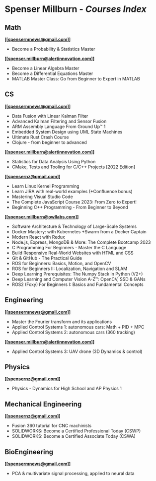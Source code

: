 # Spenser Millburn - ***Courses Index***

## Math
**[[spensermnews@gmail.com]]**
- Become a Probability & Statistics Master

**[[spenser.millburn@alertinnovation.com]]**
- Become a Linear Algebra Master
- Become a Differential Equations Master
- MATLAB Master Class: Go from Beginner to Expert in MATLAB

## CS
**[[spensermnews@gmail.com]]**
- Data Fusion with Linear Kalman Filter
- Advanced Kalman Filtering and Sensor Fusion
- ARM Assembly Language From Ground Up™ 1
- Embedded System Design using UML State Machines
- Ultimate Rust Crash Course
- Clojure - from beginner to advanced

**[[spenser.millburn@alertinnovation.com]]**
- Statistics for Data Analysis Using Python
- CMake, Tests and Tooling for C/C++ Projects [2022 Edition]

**[[spensernz@gmail.com]]**
- Learn Linux Kernel Programming
- Learn JIRA with real-world examples (+Confluence bonus)
- Mastering Visual Studio Code
- The Complete JavaScript Course 2023: From Zero to Expert!
- Beginning C++ Programming - From Beginner to Beyond

**[[spenser.millburn@owllabs.com]]**
- Software Architecture & Technology of Large-Scale Systems 
- Docker Mastery: with Kubernetes +Swarm from a Docker Captain
- Modern React with Redux
- Node.js, Express, MongoDB & More: The Complete Bootcamp 2023
- C Programming For Beginners - Master the C Language
- Build Responsive Real-World Websites with HTML and CSS
- Git & GitHub - The Practical Guide
- ROS for Beginners: Basics, Motion, and OpenCV
- ROS for Beginners II: Localization, Navigation and SLAM
- Deep Learning Prerequisites: The Numpy Stack in Python (V2+)
- Deep Learning and Computer Vision A-Z™: OpenCV, SSD & GANs
- ROS2 (Foxy) For Beginners I: Basics and Fundamental Concepts

## Engineering

**[[spensermnews@gmail.com]]**
- Master the Fourier transform and its applications
- Applied Control Systems 1: autonomous cars: Math + PID + MPC
- Applied Control Systems 2: autonomous cars (360 tracking)

**[[spenser.millburn@alertinnovation.com]]**
- Applied Control Systems 3: UAV drone (3D Dynamics & control)

## Physics
**[[spensernz@gmail.com]]**
- Physics - Dynamics for High School and AP Physics 1

## Mechanical Engineering
**[[spensernz@gmail.com]]**
- Fusion 360 tutorial for CNC machinists
- SOLIDWORKS: Become a Certified Professional Today (CSWP)
- SOLIDWORKS: Become a Certified Associate Today (CSWA)

## BioEngineering
**[[spensermnews@gmail.com]]**
- PCA & multivariate signal processing, applied to neural data
